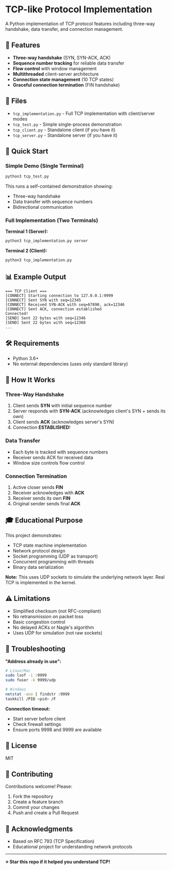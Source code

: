 # TCP-like Protocol Implementation

A Python implementation of TCP protocol features including three-way handshake, data transfer, and connection management.

## 🎯 Features

- **Three-way handshake** (SYN, SYN-ACK, ACK)
- **Sequence number tracking** for reliable data transfer
- **Flow control** with window management
- **Multithreaded** client-server architecture
- **Connection state management** (10 TCP states)
- **Graceful connection termination** (FIN handshake)

## 📁 Files

- `tcp_implementation.py` - Full TCP implementation with client/server modes
- `tcp_test.py` - Simple single-process demonstration
- `tcp_client.py` - Standalone client (if you have it)
- `tcp_server.py` - Standalone server (if you have it)

## 🚀 Quick Start

### Simple Demo (Single Terminal)

```bash
python3 tcp_test.py
```

This runs a self-contained demonstration showing:
- Three-way handshake
- Data transfer with sequence numbers
- Bidirectional communication

### Full Implementation (Two Terminals)

**Terminal 1 (Server):**
```bash
python3 tcp_implementation.py server
```

**Terminal 2 (Client):**
```bash
python3 tcp_implementation.py
```

## 📊 Example Output

```
=== TCP Client ===
[CONNECT] Starting connection to 127.0.0.1:9999
[CONNECT] Sent SYN with seq=12345
[CONNECT] Received SYN-ACK with seq=67890, ack=12346
[CONNECT] Sent ACK, connection established
Connected!
[SEND] Sent 22 bytes with seq=12346
[SEND] Sent 22 bytes with seq=12368
...
```

## 🛠️ Requirements

- Python 3.6+
- No external dependencies (uses only standard library)

## 📖 How It Works

### Three-Way Handshake
1. Client sends **SYN** with initial sequence number
2. Server responds with **SYN-ACK** (acknowledges client's SYN + sends its own)
3. Client sends **ACK** (acknowledges server's SYN)
4. Connection **ESTABLISHED**!

### Data Transfer
- Each byte is tracked with sequence numbers
- Receiver sends ACK for received data
- Window size controls flow control

### Connection Termination
1. Active closer sends **FIN**
2. Receiver acknowledges with **ACK**
3. Receiver sends its own **FIN**
4. Original sender sends final **ACK**

## 🎓 Educational Purpose

This project demonstrates:
- TCP state machine implementation
- Network protocol design
- Socket programming (UDP as transport)
- Concurrent programming with threads
- Binary data serialization

**Note:** This uses UDP sockets to simulate the underlying network layer. Real TCP is implemented in the kernel.

## ⚠️ Limitations

- Simplified checksum (not RFC-compliant)
- No retransmission on packet loss
- Basic congestion control
- No delayed ACKs or Nagle's algorithm
- Uses UDP for simulation (not raw sockets)

## 🔧 Troubleshooting

**"Address already in use":**
```bash
# Linux/Mac
sudo lsof -i :9999
sudo fuser -k 9999/udp

# Windows
netstat -ano | findstr :9999
taskkill /PID <pid> /F
```

**Connection timeout:**
- Start server before client
- Check firewall settings
- Ensure ports 9998 and 9999 are available

## 📝 License

MIT

## 🤝 Contributing

Contributions welcome! Please:
1. Fork the repository
2. Create a feature branch
3. Commit your changes
4. Push and create a Pull Request


## 🙏 Acknowledgments

- Based on RFC 793 (TCP Specification)
- Educational project for understanding network protocols

---

**⭐ Star this repo if it helped you understand TCP!**